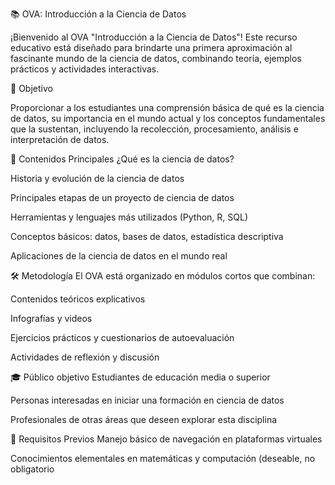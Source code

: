 📚 OVA: Introducción a la Ciencia de Datos

¡Bienvenido al OVA "Introducción a la Ciencia de Datos"! Este recurso educativo está diseñado para brindarte una primera aproximación al fascinante mundo de la ciencia de datos, combinando teoría, ejemplos prácticos y actividades interactivas.

🎯 Objetivo

Proporcionar a los estudiantes una comprensión básica de qué es la ciencia de datos, su importancia en el mundo actual y los conceptos fundamentales que la sustentan, incluyendo la recolección, procesamiento, análisis e interpretación de datos.

📌 Contenidos Principales ¿Qué es la ciencia de datos?

Historia y evolución de la ciencia de datos

Principales etapas de un proyecto de ciencia de datos

Herramientas y lenguajes más utilizados (Python, R, SQL)

Conceptos básicos: datos, bases de datos, estadística descriptiva

Aplicaciones de la ciencia de datos en el mundo real

🛠️ Metodología El OVA está organizado en módulos cortos que combinan:

Contenidos teóricos explicativos

Infografías y videos

Ejercicios prácticos y cuestionarios de autoevaluación

Actividades de reflexión y discusión

🎓 Público objetivo Estudiantes de educación media o superior

Personas interesadas en iniciar una formación en ciencia de datos

Profesionales de otras áreas que deseen explorar esta disciplina

🚀 Requisitos Previos Manejo básico de navegación en plataformas virtuales

Conocimientos elementales en matemáticas y computación (deseable, no obligatorio
